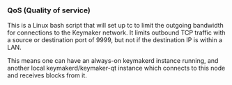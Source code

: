### QoS (Quality of service) ###

This is a Linux bash script that will set up tc to limit the outgoing bandwidth for connections to the Keymaker network. It limits outbound TCP traffic with a source or destination port of 9999, but not if the destination IP is within a LAN.

This means one can have an always-on keymakerd instance running, and another local keymakerd/keymaker-qt instance which connects to this node and receives blocks from it.
